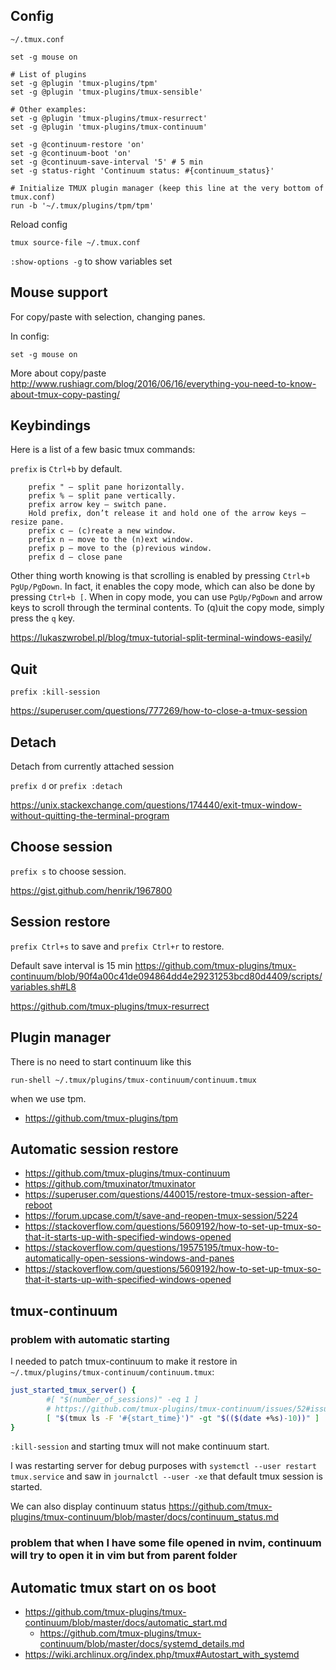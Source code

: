 ## Config

`~/.tmux.conf`

```
set -g mouse on

# List of plugins
set -g @plugin 'tmux-plugins/tpm'
set -g @plugin 'tmux-plugins/tmux-sensible'

# Other examples:
set -g @plugin 'tmux-plugins/tmux-resurrect'
set -g @plugin 'tmux-plugins/tmux-continuum'

set -g @continuum-restore 'on'
set -g @continuum-boot 'on'
set -g @continuum-save-interval '5' # 5 min
set -g status-right 'Continuum status: #{continuum_status}'

# Initialize TMUX plugin manager (keep this line at the very bottom of tmux.conf)
run -b '~/.tmux/plugins/tpm/tpm'
```

Reload config

`tmux source-file ~/.tmux.conf`

`:show-options -g` to show variables set

## Mouse support

For copy/paste with selection, changing panes.

In config:

`set -g mouse on`

More about copy/paste http://www.rushiagr.com/blog/2016/06/16/everything-you-need-to-know-about-tmux-copy-pasting/

## Keybindings

Here is a list of a few basic tmux commands:

`prefix` is `Ctrl+b` by default.

```
    prefix " — split pane horizontally.
    prefix % — split pane vertically.
    prefix arrow key — switch pane.
    Hold prefix, don’t release it and hold one of the arrow keys — resize pane.
    prefix c — (c)reate a new window.
    prefix n — move to the (n)ext window.
    prefix p — move to the (p)revious window.
    prefix d — close pane
```

Other thing worth knowing is that scrolling is enabled by pressing `Ctrl+b PgUp/PgDown`. In fact, it enables the copy mode, which can also be done by pressing `Ctrl+b [`. When in copy mode, you can use `PgUp/PgDown` and arrow keys to scroll through the terminal contents. To (q)uit the copy mode, simply press the `q` key.

https://lukaszwrobel.pl/blog/tmux-tutorial-split-terminal-windows-easily/

## Quit

`prefix :kill-session`

https://superuser.com/questions/777269/how-to-close-a-tmux-session

## Detach

Detach from currently attached session

`prefix d` or `prefix :detach`

https://unix.stackexchange.com/questions/174440/exit-tmux-window-without-quitting-the-terminal-program

## Choose session

`prefix s` to choose session.

https://gist.github.com/henrik/1967800

## Session restore

`prefix Ctrl+s` to save and `prefix Ctrl+r` to restore.

Default save interval is 15 min https://github.com/tmux-plugins/tmux-continuum/blob/90f4a00c41de094864dd4e29231253bcd80d4409/scripts/variables.sh#L8

https://github.com/tmux-plugins/tmux-resurrect

## Plugin manager

There is no need to start continuum like this

`run-shell ~/.tmux/plugins/tmux-continuum/continuum.tmux`

when we use tpm.

- https://github.com/tmux-plugins/tpm

## Automatic session restore

- https://github.com/tmux-plugins/tmux-continuum
- https://github.com/tmuxinator/tmuxinator
- https://superuser.com/questions/440015/restore-tmux-session-after-reboot
- https://forum.upcase.com/t/save-and-reopen-tmux-session/5224
- https://stackoverflow.com/questions/5609192/how-to-set-up-tmux-so-that-it-starts-up-with-specified-windows-opened
- https://stackoverflow.com/questions/19575195/tmux-how-to-automatically-open-sessions-windows-and-panes
- https://stackoverflow.com/questions/5609192/how-to-set-up-tmux-so-that-it-starts-up-with-specified-windows-opened

## tmux-continuum

### problem with automatic starting

I needed to patch tmux-continuum to make it restore in `~/.tmux/plugins/tmux-continuum/continuum.tmux`:

```bash
just_started_tmux_server() {
        #[ "$(number_of_sessions)" -eq 1 ]
        # https://github.com/tmux-plugins/tmux-continuum/issues/52#issuecomment-445070459     
        [ "$(tmux ls -F '#{start_time}')" -gt "$(($(date +%s)-10))" ]
}
```

`:kill-session` and starting tmux will not make continuum start.

I was restarting server for debug purposes with `systemctl --user restart tmux.service` and saw in `journalctl --user -xe` that default tmux session is started.

We can also display continuum status https://github.com/tmux-plugins/tmux-continuum/blob/master/docs/continuum_status.md

### problem that when I have some file opened in nvim, continuum will try to open it in vim but from parent folder


## Automatic tmux start on os boot

- https://github.com/tmux-plugins/tmux-continuum/blob/master/docs/automatic_start.md
  - https://github.com/tmux-plugins/tmux-continuum/blob/master/docs/systemd_details.md
- https://wiki.archlinux.org/index.php/tmux#Autostart_with_systemd
